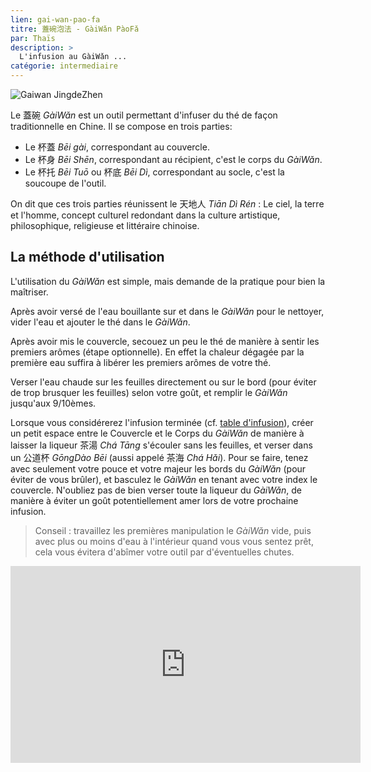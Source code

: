 ```yaml
---
lien: gai-wan-pao-fa
titre: 蓋碗泡法 - GàiWǎn PàoFǎ
par: Thaïs
description: >
  L'infusion au GàiWǎn ...
catégorie: intermediaire
---
```


![Gaiwan JingdeZhen](/assets/media/gaiwan-paofa_jingdezhen.jpg)

Le 蓋碗 _GàiWǎn_ est un outil permettant d'infuser du thé de façon traditionnelle en Chine.
Il se compose en trois parties:

- Le 杯蓋 _Bēi gài_, correspondant au couvercle.
- Le 杯身 _Bēi Shēn_, correspondant au récipient, c'est le corps du _GàiWǎn_.
- Le 杯托 _Bēi Tuō_ ou 杯底 _Bēi Dì_, correspondant au socle, c'est la soucoupe de l'outil.

On dit que ces trois parties réunissent le 天地人 _Tiān Dì Rén_ : Le ciel, la terre et l'homme, concept culturel redondant dans la culture artistique, philosophique, religieuse et littéraire chinoise.  

## La méthode d'utilisation

L'utilisation du _GàiWǎn_ est simple, mais demande de la pratique pour bien la maîtriser. 

Après avoir versé de l'eau bouillante sur et dans le _GàiWǎn_ pour le nettoyer, vider l'eau et ajouter le thé dans le _GàiWǎn_.

Après avoir mis le couvercle, secouez un peu le thé de manière à sentir les premiers arômes (étape optionnelle). En effet la chaleur dégagée par la première eau suffira à libérer les premiers arômes de votre thé.

Verser l'eau chaude sur les feuilles directement ou sur le bord (pour éviter de trop brusquer les feuilles) selon votre goût, et remplir le _GàiWǎn_ jusqu'aux 9/10èmes.

Lorsque vous considérerez l'infusion terminée (cf. [table d'infusion](./ressources/table-d-infusion)), créer un petit espace entre le Couvercle et le Corps du _GàiWǎn_ de manière à laisser la liqueur 茶湯 _Chá Tāng_ s'écouler sans les feuilles, et verser dans un 公道杯 _GōngDào Bēi_ (aussi appelé 茶海 _Chá Hǎi_). 
Pour se faire, tenez avec seulement votre pouce et votre majeur les bords du _GàiWǎn_ (pour éviter de vous brûler), et basculez le _GàiWǎn_ en tenant avec votre index le couvercle.
N'oubliez pas de bien verser toute la liqueur du _GàiWǎn_, de manière à éviter un goût potentiellement amer lors de votre prochaine infusion. 

> Conseil : 
> travaillez les premières manipulation le _GàiWǎn_ vide, puis avec plus ou moins d'eau à l'intérieur quand vous vous sentez prêt, cela vous évitera d'abîmer votre outil par d'éventuelles chutes. 

<iframe width="560" height="315" src="https://www.youtube.com/embed/qOmDIB7o2So" frameborder="0" allow="accelerometer; autoplay; encrypted-media; gyroscope; picture-in-picture" allowfullscreen></iframe>

